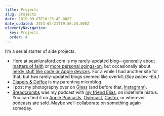 ```yaml
---
title: Projects
slug: projects
date: 2019-09-03T10:26:42.000Z
date_updated: 2023-03-21T19:50:34.000Z
eleventyNavigation:
  key: Projects
  order: 4
---
```


I’m a serial starter of side projects.

- Here at [seanlunsford.com](/) is my rarely-updated blog—generally about [matters of faith](/category/christianity) or [more personal goings-on](/category/life), but occasionally about [nerdy stuff like code or Apple devices](/category/technology). For a while I had another site for that, but *two* rarely-updated blogs seemed like overkill.*(See below –Ed.)*
- [Diapers & Coffee](https://diapers.coffee/) is my parenting microblog.
- I post my photography over on [Glass](https://glass.photo/seanlunsford) (and before that, [Instagram](https://www.instagram.com/splunsford/)).
- [Breadcrumbs](https://breadcrumbsfm.com/) was my podcast with [my friend Elias](https://twitter.com/muffinworks), on indefinite hiatus. You can find it on [Apple Podcasts](https://podcasts.apple.com/us/podcast/breadcrumbs/id1141684029), [Overcast](https://overcast.fm/itunes1141684029/breadcrumbs), [Castro](https://castro.fm/podcast/f7168909-66c3-4e32-af6f-fc7d291a048f), or wherever podcasts are sold. Maybe we’ll collaborate on something again someday.
